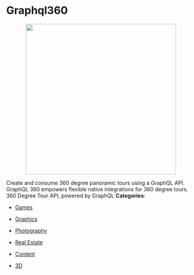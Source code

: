 # Graphql360

<p align="center">
    <img width="400" src="https://raw.githubusercontent.com/awesome-apis/awesome-apis/apis/graphql360/logo_256x256.png" />
</p>


Create and consume 360 degree panoramic tours using a GraphQL API.  GraphQL 360 empowers flexible native integrations for 360 degree tours. 360 Degree Tour API, powered by GraphQL
**Categories**:

- [Games](https://github/awesome-apis/awesome-apis#games)

- [Graphics](https://github/awesome-apis/awesome-apis#graphics)

- [Photography](https://github/awesome-apis/awesome-apis#photography)

- [Real Estate](https://github/awesome-apis/awesome-apis#real-estate)

- [Content](https://github/awesome-apis/awesome-apis#content)

- [3D](https://github/awesome-apis/awesome-apis#3d)



